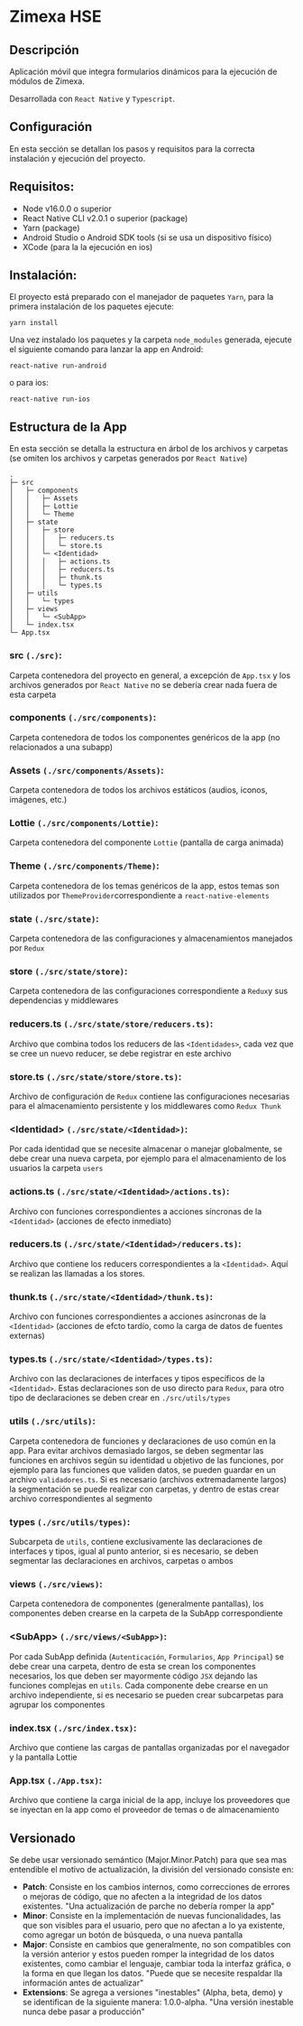 # **Zimexa HSE**

## **Descripción**

Aplicación móvil que integra formularios dinámicos para la ejecución de módulos de Zimexa.

Desarrollada con `React Native` y `Typescript`.

## **Configuración**

En esta sección se detallan los pasos y requisitos para la correcta instalación y ejecución del proyecto.

## Requisitos:

- Node v16.0.0 o superior
- React Native CLI v2.0.1 o superior (package)
- Yarn (package)
- Android Studio o Android SDK tools (si se usa un dispositivo físico)
- XCode (para la la ejecución en ios)

## Instalación:

El proyecto está preparado con el manejador de paquetes `Yarn`, para la primera instalación de los paquetes ejecute:

```
yarn install
```

Una vez instalado los paquetes y la carpeta `node_modules` generada, ejecute el siguiente comando para lanzar la app en Android:

```
react-native run-android
```

o para ios:

```
react-native run-ios
```

## **Estructura de la App**

En esta sección se detalla la estructura en árbol de los archivos y carpetas (se omiten los archivos y carpetas generados por `React Native`)

```
.
├─ src
│   ├─ components
│   │   ├─ Assets
│   │   ├─ Lottie
│   │   └─ Theme
│   ├─ state
│   │   ├─ store
│   │   │   ├─ reducers.ts
│   │   │   └─ store.ts
│   │   └─ <Identidad>
│   │   │   ├─ actions.ts
│   │   │   ├─ reducers.ts
│   │   │   ├─ thunk.ts
│   │   │   └─ types.ts
│   ├─ utils
│   │   └─ types
│   ├─ views
│   │   └─ <SubApp>
│   └─ index.tsx
└─ App.tsx
```

### src `(./src)`:

Carpeta contenedora del proyecto en general, a excepción de `App.tsx` y los archivos generados por `React Native` no se debería crear nada fuera de esta carpeta

### components `(./src/components)`:

Carpeta contenedora de todos los componentes genéricos de la app (no relacionados a una subapp)

### Assets `(./src/components/Assets)`:

Carpeta contenedora de todos los archivos estáticos (audios, iconos, imágenes, etc.)

### Lottie `(./src/components/Lottie)`:

Carpeta contenedora del componente `Lottie` (pantalla de carga animada)

### Theme `(./src/components/Theme)`:

Carpeta contenedora de los temas genéricos de la app, estos temas son utilizados por `ThemeProvider`correspondiente a `react-native-elements`

### state `(./src/state)`:

Carpeta contenedora de las configuraciones y almacenamientos manejados por `Redux`

### store `(./src/state/store)`:

Carpeta contenedora de las configuraciones correspondiente a `Redux`y sus dependencias y middlewares

### reducers.ts `(./src/state/store/reducers.ts)`:

Archivo que combina todos los reducers de las `<Identidades>`, cada vez que se cree un nuevo reducer, se debe registrar en este archivo

### store.ts `(./src/state/store/store.ts)`:

Archivo de configuración de `Redux` contiene las configuraciones necesarias para el almacenamiento persistente y los middlewares como `Redux Thunk`

### \<Identidad> `(./src/state/<Identidad>)`:

Por cada identidad que se necesite almacenar o manejar globalmente, se debe crear una nueva carpeta, por ejemplo para el almacenamiento de los usuarios la carpeta `users`

### actions.ts `(./src/state/<Identidad>/actions.ts)`:

Archivo con funciones correspondientes a acciones síncronas de la `<Identidad>` (acciones de efecto inmediato)

### reducers.ts `(./src/state/<Identidad>/reducers.ts)`:

Archivo que contiene los reducers correspondientes a la `<Identidad>`. Aquí se realizan las llamadas a los stores.

### thunk.ts `(./src/state/<Identidad>/thunk.ts)`:

Archivo con funciones correspondientes a acciones asíncronas de la `<Identidad>` (acciones de efcto tardío, como la carga de datos de fuentes externas)

### types.ts `(./src/state/<Identidad>/types.ts)`:

Archivo con las declaraciones de interfaces y tipos específicos de la `<Identidad>`. Estas declaraciones son de uso directo para `Redux`, para otro tipo de declaraciones se deben crear en `./src/utils/types`

### utils `(./src/utils)`:

Carpeta contenedora de funciones y declaraciones de uso común en la app. Para evitar archivos demasiado largos, se deben segmentar las funciones en archivos según su identidad u objetivo de las funciones, por ejemplo para las funciones que validen datos, se pueden guardar en un archivo `validadores.ts`. Si es necesario (archivos extremadamente largos) la segmentación se puede realizar con carpetas, y dentro de estas crear archivo correspondientes al segmento

### types `(./src/utils/types)`:

Subcarpeta de `utils`, contiene exclusivamente las declaraciones de interfaces y tipos, igual al punto anterior, si es necesario, se deben segmentar las declaraciones en archivos, carpetas o ambos

### views `(./src/views)`:

Carpeta contenedora de componentes (generalmente pantallas), los componentes deben crearse en la carpeta de la SubApp correspondiente

### \<SubApp> `(./src/views/<SubApp>)`:

Por cada SubApp definida (`Autenticación`, `Formularios`, `App Principal`) se debe crear una carpeta, dentro de esta se crean los componentes necesarios, los que deben ser mayormente código `JSX` dejando las funciones complejas en `utils`. Cada componente debe crearse en un archivo independiente, si es necesario se pueden crear subcarpetas para agrupar los componentes

### index.tsx `(./src/index.tsx)`:

Archivo que contiene las cargas de pantallas organizadas por el navegador y la pantalla Lottie

### App.tsx `(./App.tsx)`:

Archivo que contiene la carga inicial de la app, incluye los proveedores que se inyectan en la app como el proveedor de temas o de almacenamiento

## **Versionado**

Se debe usar versionado semántico (Major.Minor.Patch) para que sea mas entendible el motivo de actualización, la división del versionado consiste en:

- **Patch**: Consiste en los cambios internos, como correcciones de errores o mejoras de código, que no afecten a la integridad de los datos existentes. "Una actualización de parche no debería romper la app"
- **Minor**: Consiste en la implementación de nuevas funcionalidades, las que son visibles para el usuario, pero que no afectan a lo ya existente, como agregar un botón de búsqueda, o una nueva pantalla
- **Major**: Consiste en cambios que generalmente, no son compatibles con la versión anterior y estos pueden romper la integridad de los datos existentes, como cambiar el lenguaje, cambiar toda la interfaz gráfica, o la forma en que llegan los datos. "Puede que se necesite respaldar lla información antes de actualizar"
- **Extensions**: Se agrega a versiones "inestables" (Alpha, beta, demo) y se identifican de la siguiente manera: 1.0.0-alpha. "Una versión inestable nunca debe pasar a producción"

